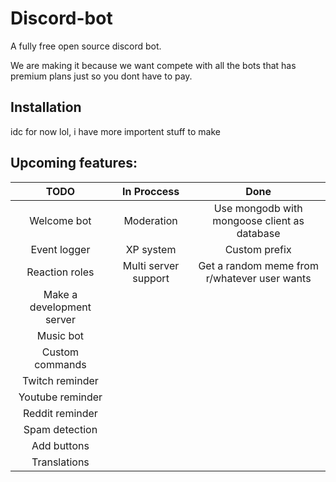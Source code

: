 # Discord-bot
A fully free open source discord bot.

We are making it because we want compete with all the bots that has premium plans just so you dont have to pay.
## **Installation**
idc for now lol, i have more importent stuff to make
## **Upcoming features:**
| TODO 	| In Proccess 	| Done
|:----:	|:------------:	|:----:	
|Welcome bot|Moderation|Use mongodb with mongoose client as database
|Event logger|XP system|Custom prefix
|Reaction roles|Multi server support|Get a random meme from r/whatever user wants
|Make a development server|              	|
|Music bot|              	|
|Custom commands|              	|
|Twitch reminder|              	|
|Youtube reminder|              	|
|Reddit reminder|              	|
|Spam detection|              	|
|Add buttons|              	|
|Translations|              	|
